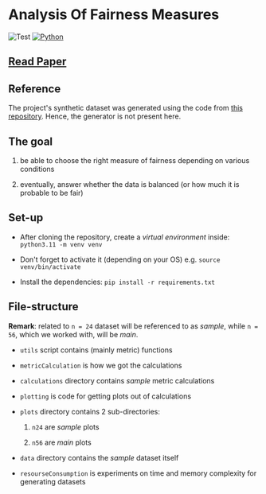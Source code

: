 # Analysis Of Fairness Measures

![Test](https://github.com/alessandro1802/analysis-of-fairness-measures/actions/workflows/test.yml/badge.svg)
[![Python](https://shields.io/badge/python-v3.11-blue)](https://www.python.org/downloads/)

## [Read Paper](https://github.com/alessandro1802/analysis-of-fairness-measures/tree/main/paper)

## Reference

The project's synthetic dataset was generated using the code from [this repository](https://github.com/Rineol/fairness-measures). Hence, the generator is not present here.

## The goal

1. be able to choose the right measure of fairness depending on various conditions

2. eventually, answer whether the data is balanced (or how much it is probable to be fair)

## Set-up

- After cloning the repository, create a *virtual environment* inside: `python3.11 -m venv venv`

- Don't forget to activate it (depending on your OS) e.g. `source venv/bin/activate`

- Install the dependencies: `pip install -r requirements.txt`

## File-structure

**Remark**: related to `n = 24` dataset will be referenced to as *sample*, while `n = 56`, which we worked with, will be *main*.

- `utils` script contains (mainly metric) functions

- `metricCalculation` is how we got the calculations

- `calculations` directory contains *sample* metric calculations

- `plotting` is code for getting plots out of calculations

- `plots` directory contains 2 sub-directories:
  
  1. `n24` are *sample* plots
  
  2. `n56` are *main* plots

- `data` directory contains the *sample* dataset itself

- `resourseConsumption` is experiments on time and memory complexity for generating datasets
